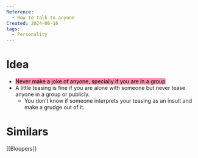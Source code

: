 ```yaml
---
Reference:
  - How to talk to anyone
Created: 2024-06-16
tags:
  - Personality
---
```

# Idea

* <mark style="background: #FF5582A6;">Never make a joke of anyone, specially if you are in a group</mark>
* A little teasing is fine if you are alone with someone but never tease anyone in a group or publicly.
	* You don’t know if someone interprets your teasing as an insult and make a grudge out of it.
# Similars

[[Bloopers]]